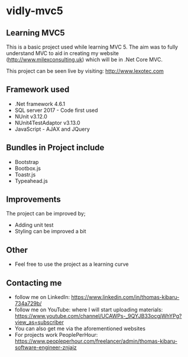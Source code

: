 # vidly-mvc5
## Learning MVC5

This is a basic project used while learning MVC 5.  The aim was to fully understand MVC to aid
in creating my website (http://www.milexconsulting.uk) which will be in .Net Core MVC.

This project can be seen live by visiting: http://www.lexotec.com

## Framework used
* .Net framework 4.6.1
* SQL server 2017 - Code first used
* NUnit v3.12.0
* NUnit4TestAdaptor v3.13.0
* JavaScript - AJAX and JQuery

## Bundles in Project include
* Bootstrap
* Bootbox.js
* Toastr.js
* Typeahead.js

## Improvements 
The project can be improved by;
* Adding unit test
* Styling can be improved a bit 

## Other
* Feel free to use the project as a learning curve


## Contacting me
* follow me on LinkedIn: https://www.linkedin.com/in/thomas-kibaru-734a729b/
* follow me on YouTube: where I will start uploading materials:  https://www.youtube.com/channel/UCAWPs-_9QYJB33ocgjWhYPg?view_as=subscriber
* You can also get me via the aforementioned websites
* For projects work PeoplePerHour: https://www.peopleperhour.com/freelancer/admin/thomas-kibaru-software-engineer-znjajz


